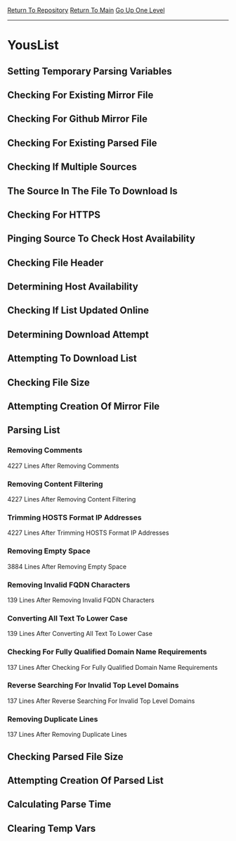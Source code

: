 [Return To Repository](https://github.com/deathbybandaid/piholeparser/)
[Return To Main](https://github.com/deathbybandaid/piholeparser/blob/master/RecentRunLogs/Mainlog.md)
[Go Up One Level](https://github.com/deathbybandaid/piholeparser/blob/master/RecentRunLogs/TopLevelScripts/30-Processing-External-Blacklists.md)
____________________________________
# YousList
## Setting Temporary Parsing Variables
## Checking For Existing Mirror File
## Checking For Github Mirror File
## Checking For Existing Parsed File
## Checking If Multiple Sources
## The Source In The File To Download Is
## Checking For HTTPS
## Pinging Source To Check Host Availability
## Checking File Header
## Determining Host Availability
## Checking If List Updated Online
## Determining Download Attempt
## Attempting To Download List
## Checking File Size
## Attempting Creation Of Mirror File
## Parsing List
### Removing Comments
4227 Lines After Removing Comments
### Removing Content Filtering
4227 Lines After Removing Content Filtering
### Trimming HOSTS Format IP Addresses
4227 Lines After Trimming HOSTS Format IP Addresses
### Removing Empty Space
3884 Lines After Removing Empty Space
### Removing Invalid FQDN Characters
139 Lines After Removing Invalid FQDN Characters
### Converting All Text To Lower Case
139 Lines After Converting All Text To Lower Case
### Checking For Fully Qualified Domain Name Requirements
137 Lines After Checking For Fully Qualified Domain Name Requirements
### Reverse Searching For Invalid Top Level Domains
137 Lines After Reverse Searching For Invalid Top Level Domains
### Removing Duplicate Lines
137 Lines After Removing Duplicate Lines
## Checking Parsed File Size
## Attempting Creation Of Parsed List
## Calculating Parse Time
## Clearing Temp Vars
